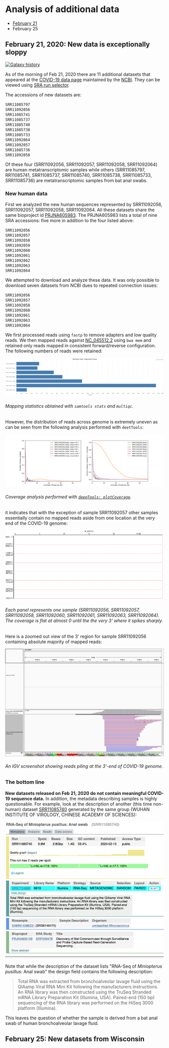 # Analysis of additional data

- [February 21](#february-24-2020-new-data-is-exceptionally-sloppy)
- February 25

## February 21, 2020: New data is exceptionally sloppy

[![Galaxy history](https://img.shields.io/static/v1?label=history&message=view&color=blue)](https://usegalaxy.org/u/aun1/h/covid-19-feb-21-data-analysis) 

As of the morning of Feb 21, 2020 there are 11 additional datasets that appeared at the [COVID-19 data page](https://www.ncbi.nlm.nih.gov/genbank/sars-cov-2-seqs/) maintained by the [NCBI](https://www.ncbi.nlm.nih.gov/). They can be viewed using [SRA run selector](https://trace.ncbi.nlm.nih.gov/Traces/study/?acc=SRR10903401%2CSRR10903402%2CSRR10902284%2CSRR10948474%2CSRR10948550%2CSRR10971381%2CSRR11092058%2CSRR11092057%2CSRR11092056%2CSRR11092064%2CSRR11085797%2CSRR11085737%2CSRR11085740%2CSRR11085733%2CSRR11085736%2CSRR11085738%2CSRR11085741&o=acc_s%3Aa&s=SRR11085797,SRR10948474,SRR10948550,SRR10903402,SRR11092056,SRR11085741,SRR11085737,SRR11085740,SRR11085738,SRR11085733,SRR10902284,SRR11092064,SRR11092057,SRR11085736,SRR10903401,SRR11092058,SRR10971381).

The accessions of new datasets are:

```
SRR11085797
SRR11092056
SRR11085741
SRR11085737
SRR11085740
SRR11085738
SRR11085733
SRR11092064
SRR11092057
SRR11085736
SRR11092058
```

Of these four (SRR11092056, SRR11092057, SRR11092058, SRR11092064) are human metatranscriptomic samples while others (SRR11085797, RR11085741, SRR11085737, SRR11085740, SRR11085738, SRR11085733, SRR11085736) are metatranscriptomic samples from bat anal swabs. 

### New human data

First we analyzed the new human sequences represented by SRR11092056, SRR11092057, SRR11092058, SRR11092064. All these datasets share the same bioproject id [PRJNA605983](https://www.ncbi.nlm.nih.gov/bioproject/PRJNA605983). The PRJNA605983 lists a total of nine SRA accessions: five more in addition to the four listed above:

```
SRR11092056
SRR11092057
SRR11092058
SRR11092059
SRR11092060
SRR11092061
SRR11092062
SRR11092063
SRR11092064
```

We attempted to download and analyze these data. It was only possible to download seven datasets from NCBI dues to repeated connection issues:

```
SRR11092056
SRR11092057
SRR11092058
SRR11092060
SRR11092061
SRR11092063
SRR11092064
```

We first processed reads using `fastp` to remove adapters and low quality reads. We then mapped reads against [NC_045512.2](https://www.ncbi.nlm.nih.gov/nuccore/NC_045512) using `bwa mem` and retained only reads mapped in consistent forward/reverse configuration. The following numbers of reads were retained:

![](mapped.png)

###### Mapping statistics obtained with `samtools stats` and `multiqc`.

However, the distribution of reads across genome is extremely uneven as can be seen from the following analysis performed with `deetTools`:

![](cvrg.png)

###### Coverage analysis performed with [`deepTools: plotCoverage`](https://deeptools.readthedocs.io/en/develop/content/tools/plotCoverage.html).  

it indicates that with the exception of sample SRR11092057 other samples essentially contain no mapped reads aside from one location at the very end of the COVID-19 genome:

![](bigwig.png)

###### Each panel represents one sample (SRR11092056, SRR11092057, SRR11092058, SRR11092060, SRR11092061, SRR11092063, SRR11092064). The coverage is flat at almost 0 until the the very 3' where it spikes sharply. 

Here is a zoomed out view of the 3' region for sample SRR11092056 containing absolute majority of mapped reads:

![](igv_snapshot.png)

###### An IGV screenshot showing reads piling at the 3'-end of COVID-19 genome.

### The bottom line

**New datasets released on Feb 21, 2020 do not contain meaningful COVID-19 sequence data.** In addition, the metadata describing samples is highly questionable. For example, look at the description of another (this time non-human) dataset [SRR11085740](https://trace.ncbi.nlm.nih.gov/Traces/sra/?run=SRR11085740) generated by the same group (WUHAN INSTITUTE OF VIROLOGY, CHINESE ACADEMY OF SCIENCES):

![](swab.png)

Note that while the description of the dataset lists "RNA-Seq of *Miniopterus pusillus*: Anal swab" the design field contains the following description:

> Total RNA was extracted from bronchoalveolar lavage fluid using the QIAamp Viral RNA Mini Kit following the manufacturers instructions. An RNA library was then constructed using the TruSeq Stranded mRNA Library Preparation Kit (Illumina, USA). Paired-end (150 bp) sequencing of the RNA library was performed on the HiSeq 3000 platform (Illumina).

This leaves the question of whether the sample is derived from a bat anal swab of human bronchoalveolar lavage fluid.

## February 25: New datasets from Wisconsin 



